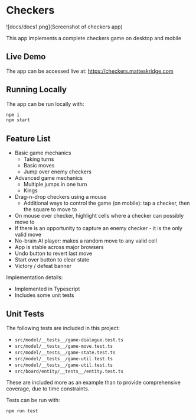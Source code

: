 # Checkers

![docs/docs1.png](Screenshot of checkers app)

This app implements a complete checkers game on desktop and mobile

## Live Demo

The app can be accessed live at: https://checkers.matteskridge.com

## Running Locally

The app can be run locally with:

```sh
npm i
npm start
```

## Feature List

* Basic game mechanics
  * Taking turns
  * Basic moves
  * Jump over enemy checkers
* Advanced game mechanics
  * Multiple jumps in one turn
  * Kings
* Drag-n-drop checkers using a mouse
  * Additional ways to control the game (on mobile): tap a checker, then the square to move to
* On mouse over checker, highlight cells where a checker can possibly move to
* If there is an opportunity to capture an enemy checker - it is the only valid move
* No-brain AI player: makes a random move to any valid cell
* App is stable across major browsers
* Undo button to revert last move
* Start over button to clear state
* Victory / defeat banner

Implementation details:

* Implemented in Typescript
* Includes some unit tests

## Unit Tests

The following tests are included in this project:

* `src/model/__tests__/game-dialogue.test.ts`
* `src/model/__tests__/game-move.test.ts`
* `src/model/__tests__/game-state.test.ts`
* `src/model/__tests__/game-util.test.ts`
* `src/model/__tests__/game-util.test.ts`
* `src/board/entity/__tests__/entity.test.ts`

These are included more as an example than to provide comprehensive coverage, due to time constraints.

Tests can be run with:

`npm run test`

